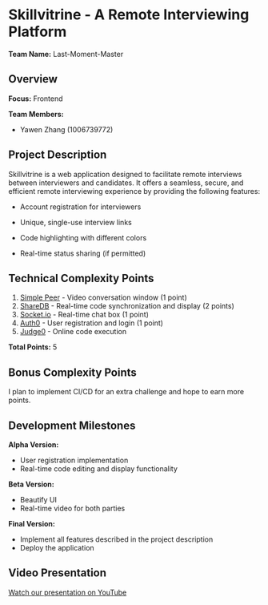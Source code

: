 # Skillvitrine - A Remote Interviewing Platform

**Team Name:** Last-Moment-Master

## Overview

**Focus:** Frontend

**Team Members:**

- Yawen Zhang (1006739772)

## Project Description

Skillvitrine is a web application designed to facilitate remote interviews between interviewers and candidates. It offers a seamless, secure, and efficient remote interviewing experience by providing the following features:

- Account registration for interviewers
- Unique, single-use interview links

- Code highlighting with different colors
- Real-time status sharing (if permitted)

## Technical Complexity Points

1. [Simple Peer](https://github.com/feross/simple-peer) - Video conversation window (1 point)
2. [ShareDB](https://github.com/share/sharedb) - Real-time code synchronization and display (2 points)
3. [Socket.io](https://socket.io/) - Real-time chat box (1 point)
4. [Auth0](https://auth0.com/) - User registration and login (1 point)
5. [Judge0](https://judge0-ce.p.rapidapi.com/submissions/) - Online code execution

**Total Points:** 5

## Bonus Complexity Points

I plan to implement CI/CD for an extra challenge and hope to earn more points.

## Development Milestones

**Alpha Version:**

- User registration implementation
- Real-time code editing and display functionality

**Beta Version:**

- Beautify UI
- Real-time video for both parties

**Final Version:**

- Implement all features described in the project description
- Deploy the application

## Video Presentation

[Watch our presentation on YouTube](https://www.youtube.com/watch?v=e5UW5pq7tng)
